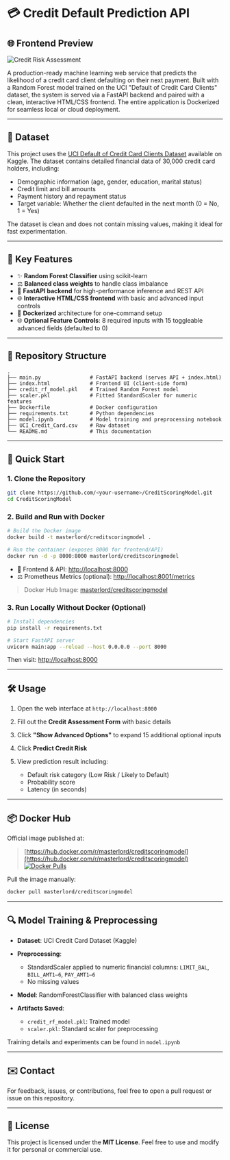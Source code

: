 # 💳 Credit Default Prediction API

## 🌐 Frontend Preview

![Credit Risk Assessment](https://github.com/user-attachments/assets/9af86c8c-1606-4c4c-ac10-b436e485a778)


A production-ready machine learning web service that predicts the likelihood of a credit card client defaulting on their next payment. Built with a Random Forest model trained on the UCI "Default of Credit Card Clients" dataset, the system is served via a FastAPI backend and paired with a clean, interactive HTML/CSS frontend. The entire application is Dockerized for seamless local or cloud deployment.

---

## 🔗 Dataset

This project uses the [UCI Default of Credit Card Clients Dataset](https://www.kaggle.com/datasets/uciml/default-of-credit-card-clients-dataset/data) available on Kaggle. The dataset contains detailed financial data of 30,000 credit card holders, including:

* Demographic information (age, gender, education, marital status)
* Credit limit and bill amounts
* Payment history and repayment status
* Target variable: Whether the client defaulted in the next month (0 = No, 1 = Yes)

The dataset is clean and does not contain missing values, making it ideal for fast experimentation.

---

## 🌟 Key Features

* ✨ **Random Forest Classifier** using scikit-learn
* ⚖️ **Balanced class weights** to handle class imbalance
* 🚀 **FastAPI backend** for high-performance inference and REST API
* 🌐 **Interactive HTML/CSS frontend** with basic and advanced input controls
* 📄 **Dockerized** architecture for one-command setup
* 🌐 **Optional Feature Controls**: 8 required inputs with 15 toggleable advanced fields (defaulted to 0)

---

## 📁 Repository Structure

```
.
├── main.py                # FastAPI backend (serves API + index.html)
├── index.html             # Frontend UI (client-side form)
├── credit_rf_model.pkl    # Trained Random Forest model
├── scaler.pkl             # Fitted StandardScaler for numeric features
├── Dockerfile             # Docker configuration
├── requirements.txt       # Python dependencies
├── model.ipynb            # Model training and preprocessing notebook
├── UCI_Credit_Card.csv    # Raw dataset
└── README.md              # This documentation
```

---

## 🚀 Quick Start

### 1. Clone the Repository

```bash
git clone https://github.com/<your-username>/CreditScoringModel.git
cd CreditScoringModel
```

### 2. Build and Run with Docker

```bash
# Build the Docker image
docker build -t masterlord/creditscoringmodel .

# Run the container (exposes 8000 for frontend/API)
docker run -d -p 8000:8000 masterlord/creditscoringmodel
```

* 🔗 Frontend & API: [http://localhost:8000](http://localhost:8000)
* ⚖️ Prometheus Metrics (optional): [http://localhost:8001/metrics](http://localhost:8001/metrics)

> Docker Hub Image: [masterlord/creditscoringmodel](https://hub.docker.com/r/masterlord/creditscoringmodel)

### 3. Run Locally Without Docker (Optional)

```bash
# Install dependencies
pip install -r requirements.txt

# Start FastAPI server
uvicorn main:app --reload --host 0.0.0.0 --port 8000
```

Then visit: [http://localhost:8000](http://localhost:8000)

---

## 🛠️ Usage

1. Open the web interface at `http://localhost:8000`
2. Fill out the **Credit Assessment Form** with basic details
3. Click **"Show Advanced Options"** to expand 15 additional optional inputs
4. Click **Predict Credit Risk**
5. View prediction result including:

   * Default risk category (Low Risk / Likely to Default)
   * Probability score
   * Latency (in seconds)

---

## 📦 Docker Hub

Official image published at:

> [https://hub.docker.com/r/masterlord/creditscoringmodel](https://hub.docker.com/r/masterlord/creditscoringmodel)
[![Docker Pulls](https://img.shields.io/docker/pulls/masterlord/creditscoringmodel)](https://hub.docker.com/r/masterlord/creditscoringmodel)

Pull the image manually:

```bash
docker pull masterlord/creditscoringmodel
```

---

## 🔍 Model Training & Preprocessing

* **Dataset**: UCI Credit Card Dataset (Kaggle)
* **Preprocessing**:

  * StandardScaler applied to numeric financial columns: `LIMIT_BAL`, `BILL_AMT1–6`, `PAY_AMT1–6`
  * No missing values
* **Model**: RandomForestClassifier with balanced class weights
* **Artifacts Saved**:

  * `credit_rf_model.pkl`: Trained model
  * `scaler.pkl`: Standard scaler for preprocessing

Training details and experiments can be found in `model.ipynb`

---

## ✉️ Contact

For feedback, issues, or contributions, feel free to open a pull request or issue on this repository.

---

## 📄 License

This project is licensed under the **MIT License**. Feel free to use and modify it for personal or commercial use.
